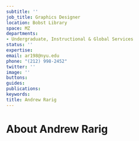 ```yaml
---
subtitle: ''
job_title: Graphics Designer
location: Bobst Library
space: MZ
departments:
- Undergraduate, Instructional & Global Services
status: ''
expertise: 
email: ar198@nyu.edu
phone: "(212) 998-2452"
twitter: ''
image: ''
buttons: 
guides: 
publications: 
keywords: 
title: Andrew Rarig
---
```


# About Andrew Rarig